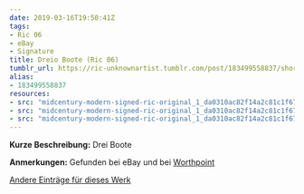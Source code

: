 ```yaml
---
date: 2019-03-16T19:50:41Z
tags:
- Ric 06
- eBay
- Signature
title: Dreio Boote (Ric 06)
tumblr_url: https://ric-unknownartist.tumblr.com/post/183499558837/short-description-three-boats-notes-found-on
alias:
- 183499558837
resources:
- src: "midcentury-modern-signed-ric-original_1_da0310ac82f14a2c81c1f679e742340a-1.jpg"
- src: "midcentury-modern-signed-ric-original_1_da0310ac82f14a2c81c1f679e742340a-2.jpg"
- src: "midcentury-modern-signed-ric-original_1_da0310ac82f14a2c81c1f679e742340a.jpg"
---
```


**Kurze Beschreibung:** Drei Boote

**Anmerkungen:** Gefunden bei eBay und bei [Worthpoint](https://www.worthpoint.com/worthopedia/midcentury-modern-signed-ric-original-1853971802)

[Andere Einträge für dieses Werk](/tags/Ric-06)
